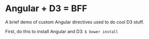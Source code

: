 # Angular + D3 = BFF
A brief demo of custom Angular directives used to do cool D3 stuff.

First, do this to install Angular and D3:
`$ bower install`
